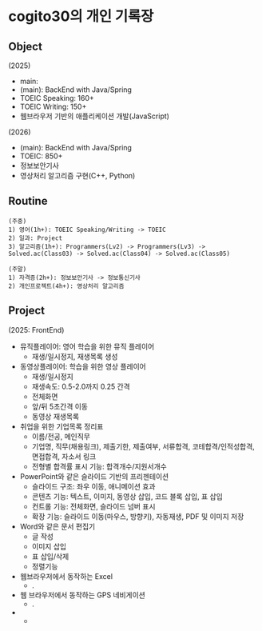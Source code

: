 # cogito30의 개인 기록장

## Object
(2025)
- main:
- (main): BackEnd with Java/Spring
- TOEIC Speaking: 160+
- TOEIC Writing: 150+
- 웹브라우저 기반의 애플리케이션 개발(JavaScript)

(2026)
- (main): BackEnd with Java/Spring
- TOEIC: 850+
- 정보보안기사
- 영상처리 알고리즘 구현(C++, Python)

## Routine
```
(주중)
1) 영어(1h+): TOEIC Speaking/Writing -> TOEIC
2) 일과: Project
3) 알고리즘(1h+): Programmers(Lv2) -> Programmers(Lv3) -> Solved.ac(Class03) -> Solved.ac(Class04) -> Solved.ac(Class05)

(주말)
1) 자격증(2h+): 정보보안기사 -> 정보통신기사
2) 개인프로젝트(4h+): 영상처리 알고리즘
```

## Project
(2025: FrontEnd)
- 뮤직플레이어: 영어 학습을 위한 뮤직 플레이어
  - 재생/일시정지, 재생목록 생성
- 동영상플레이어: 학습을 위한 영상 플레이어
  - 재생/일시정지
  - 재생속도: 0.5-2.0까지 0.25 간격
  - 전체화면
  - 앞/뒤 5초간격 이동
  - 동영상 재생목록
- 취업을 위한 기업목록 정리표
  - 이름/전공, 메인직무
  - 기업명, 직무(채용링크), 제출기한, 제출여부, 서류합격, 코테합격/인적성합격, 면접합격, 자소서 링크
  - 전형별 합격률 표시 기능: 합격개수/지원서개수
- PowerPoint와 같은 슬라이드 기반의 프리젠테이션
  - 슬라이드 구조: 좌우 이동, 애니메이션 효과
  - 콘텐츠 기능: 텍스트, 이미지, 동영상 삽입, 코드 블록 삽입, 표 삽입
  - 컨트롤 기능: 전체화면, 슬라이드 넘버 표시
  - 확장 기능: 슬라이드 이동(마우스, 방향키), 자동재생, PDF 및 이미지 저장
- Word와 같은 문서 편집기
  - 글 작성
  - 이미지 삽입
  - 표 삽입/삭제
  - 정렬기능
- 웹브라우저에서 동작하는 Excel
  - .
- 웹 브라우저에서 동작하는 GPS 네비게이션
  - .
- 
  - 

